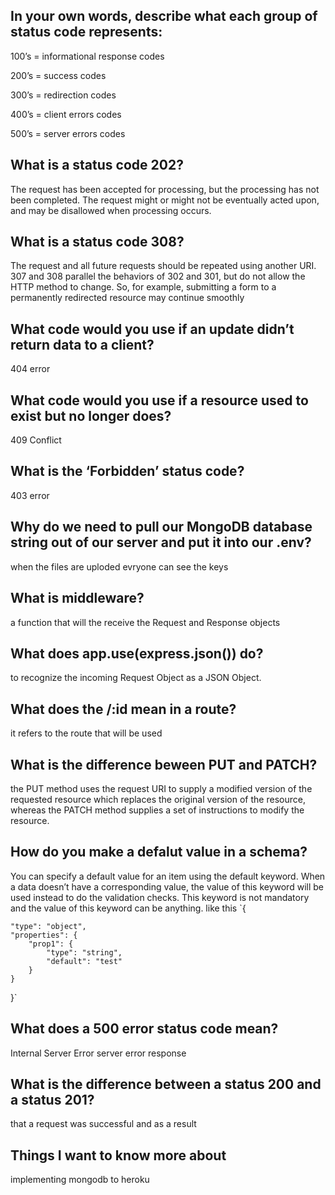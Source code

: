 ## In your own words, describe what each group of status code represents:

100’s =  informational response codes

200’s =   success codes

300’s =  redirection codes

400’s = client errors codes

500’s = server errors codes

## What is a status code 202?
The request has been accepted for processing, but the processing has not been completed. The request might or might not be eventually acted upon, and may be disallowed when processing occurs.
## What is a status code 308?
The request and all future requests should be repeated using another URI. 307 and 308 parallel the behaviors of 302 and 301, but do not allow the HTTP method to change. So, for example, submitting a form to a permanently redirected resource may continue smoothly

## What code would you use if an update didn’t return data to a client?
404 error

## What code would you use if a resource used to exist but no longer does?
409 Conflict

## What is the ‘Forbidden’ status code?

403 error



## Why do we need to pull our MongoDB database string out of our server and put it into our .env?
when the files are uploded evryone can see the keys 

## What is middleware?
a function that will the receive the Request and Response objects
## What does app.use(express.json()) do?
to recognize the incoming Request Object as a JSON Object.
## What does the /:id mean in a route?
it refers to the route that will be used 
## What is the difference beween PUT and PATCH?
 the PUT method uses the request URI to supply a modified version of the requested resource which replaces the original version of the resource, whereas the PATCH method supplies a set of instructions to modify the resource.

## How do you make a defalut value in a schema?
You can specify a default value for an item using the default keyword. When a data doesn’t have a corresponding value, the value of this keyword will be used instead to do the validation checks. This keyword is not mandatory and the value of this keyword can be anything.
like this `{

    "type": "object",
    "properties": {
        "prop1": {
            "type": "string",
            "default": "test"
        }
    }
}`

## What does a 500 error status code mean?
Internal Server Error server error response

## What is the difference between a status 200 and a status 201?
that a request was successful and as a result

## Things I want to know more about
implementing mongodb to heroku